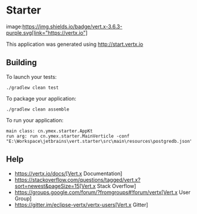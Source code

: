 # Starter

image:https://img.shields.io/badge/vert.x-3.6.3-purple.svg[link="https://vertx.io"]

This application was generated using http://start.vertx.io

## Building

To launch your tests:
```
./gradlew clean test
```

To package your application:
```
./gradlew clean assemble
```

To run your application:
```
main class: cn.ymex.starter.AppKt
run arg: run cn.ymex.starter.MainVerticle -conf "E:\Workspace\jetbrains\vert.starter\src\main\resources\postgredb.json"
```

## Help

* https://vertx.io/docs/[Vert.x Documentation]
* https://stackoverflow.com/questions/tagged/vert.x?sort=newest&pageSize=15[Vert.x Stack Overflow]
* https://groups.google.com/forum/?fromgroups#!forum/vertx[Vert.x User Group]
* https://gitter.im/eclipse-vertx/vertx-users[Vert.x Gitter]


